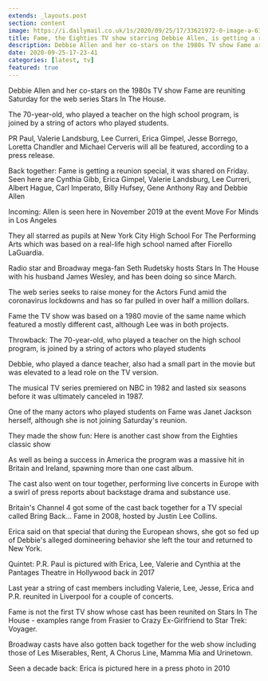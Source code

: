 ```yaml
---
extends: _layouts.post
section: content
image: https://i.dailymail.co.uk/1s/2020/09/25/17/33621972-0-image-a-63_1601050548669.jpg 
title: Fame, the Eighties TV show starring Debbie Allen, is getting a reunion special 
description: Debbie Allen and her co-stars on the 1980s TV show Fame are reuniting Saturday for the web series Stars In The House. The 70-year-old played a teacher on the high school program. 
date: 2020-09-25-17-23-41 
categories: [latest, tv] 
featured: true 
--- 
```

Debbie Allen and her co-stars on the 1980s TV show Fame are reuniting Saturday for the web series Stars In The House.

The 70-year-old, who played a teacher on the high school program, is joined by a string of actors who played students.

PR Paul, Valerie Landsburg, Lee Curreri, Erica Gimpel, Jesse Borrego, Loretta Chandler and Michael Cerveris will all be featured, according to a press release.

Back together: Fame is getting a reunion special, it was shared on Friday. Seen here are Cynthia Gibb, Erica Gimpel, Valerie Landsburg, Lee Curreri, Albert Hague, Carl Imperato, Billy Hufsey, Gene Anthony Ray and Debbie Allen

Incoming: Allen is seen here in November 2019 at the event Move For Minds in Los Angeles

They all starred as pupils at New York City High School For The Performing Arts which was based on a real-life high school named after Fiorello LaGuardia.

Radio star and Broadway mega-fan Seth Rudetsky hosts Stars In The House with his husband James Wesley, and has been doing so since March.

The web series seeks to raise money for the Actors Fund amid the coronavirus lockdowns and has so far pulled in over half a million dollars.

Fame the TV show was based on a 1980 movie of the same name which featured a mostly different cast, although Lee was in both projects.

Throwback: The 70-year-old, who played a teacher on the high school program, is joined by a string of actors who played students

Debbie, who played a dance teacher, also had a small part in the movie but was elevated to a lead role on the TV version.

The musical TV series premiered on NBC in 1982 and lasted six seasons before it was ultimately canceled in 1987.

One of the many actors who played students on Fame was Janet Jackson herself, although she is not joining Saturday's reunion.

They made the show fun: Here is another cast show from the Eighties classic show

As well as being a success in America the program was a massive hit in Britain and Ireland, spawning more than one cast album.

The cast also went on tour together, performing live concerts in Europe with a swirl of press reports about backstage drama and substance use.

Britain's Channel 4 got some of the cast back together for a TV special called Bring Back... Fame in 2008, hosted by Justin Lee Collins.

Erica said on that special that during the European shows, she got so fed up of Debbie's alleged domineering behavior she left the tour and returned to New York.

Quintet: P.R. Paul is pictured with Erica, Lee, Valerie and Cynthia at the Pantages Theatre in Hollywood back in 2017

Last year a string of cast members including Valerie, Lee, Jesse, Erica and P.R. reunited in Liverpool for a couple of concerts.

Fame is not the first TV show whose cast has been reunited on Stars In The House - examples range from Frasier to Crazy Ex-Girlfriend to Star Trek: Voyager.

Broadway casts have also gotten back together for the web show including those of Les Miserables, Rent, A Chorus Line, Mamma Mia and Urinetown.

Seen a decade back: Erica is pictured here in a press photo in 2010

